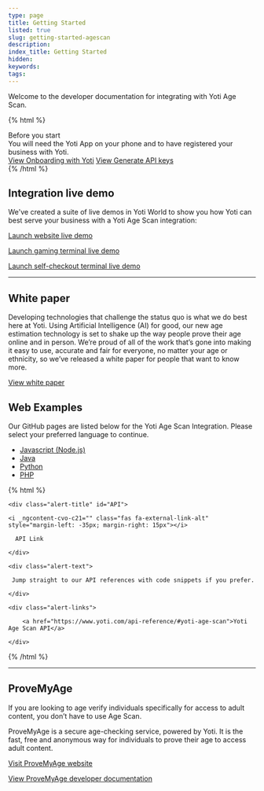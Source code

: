 ```yaml
---
type: page
title: Getting Started
listed: true
slug: getting-started-agescan
description: 
index_title: Getting Started
hidden: 
keywords: 
tags: 
---
```


Welcome to the developer documentation for integrating with Yoti Age Scan.

{% html %}
<div class="alert-BYS">
   <div class="alert-title" id="BYS">
      Before you start
   </div>
   <div class="alert-text" >
      You will need the Yoti App on your phone and to have registered your business with Yoti.
   </div>
   <div class="alert-links"> 
         <a target="_self" href="https://developers.yoti.com/yoti/getting-started-hub">View Onboarding with Yoti</a>
      <a target="_self" href="https://developers.yoti.com/yoti/generating-the-api-keys">View Generate API keys</a> 
   </div>
</div>
{% /html %}

## Integration live demo

We've created a suite of live demos in Yoti World to show you how Yoti can best serve your business with a Yoti Age Scan integration:

[Launch website live demo](https://yoti.world/age-scan/)

[Launch gaming terminal live demo](https://yoti.world/gambling/)

[Launch self-checkout terminal live demo](https://yoti.world/checkout/)

---

## White paper

Developing technologies that challenge the status quo is what we do best here at Yoti. Using Artificial Intelligence (AI) for good, our new age estimation technology is set to shake up the way people prove their age online and in person. We’re proud of all of the work that’s gone into making it easy to use, accurate and fair for everyone, no matter your age or ethnicity, so we’ve released a white paper for people that want to know more.

[View white paper](https://www.yoti.com/blog/yoti-age-scan-whitepaper/)

## Web Examples

Our GitHub pages are listed below for the Yoti Age Scan Integration. Please select your preferred language to continue.

- [Javascript (Node.js)](https://github.com/getyoti/age-scan-examples/tree/master/javascript)
- [Java](https://github.com/getyoti/age-scan-examples/tree/master/java)
- [Python](https://github.com/getyoti/age-scan-examples/tree/master/python)
- [PHP](https://github.com/getyoti/age-scan-examples/tree/master/php)

{% html %}
<div class="alert-API">

    <div class="alert-title" id="API">

    <i _ngcontent-cvo-c21="" class="fas fa-external-link-alt" style="margin-left: -35px; margin-right: 15px"></i>  

      API Link

    </div>

    <div class="alert-text">

     Jump straight to our API references with code snippets if you prefer.

    </div>

    <div class="alert-links"> 

        <a href="https://www.yoti.com/api-reference/#yoti-age-scan">Yoti Age Scan API</a>

    </div>

</div>
{% /html %}

---

## ProveMyAge

If you are looking to age verify individuals specifically for access to adult content, you don’t have to use Age Scan. 

ProveMyAge is a secure age-checking service, powered by Yoti. It is the fast, free and anonymous way for individuals to prove their age to access adult content.

[Visit ProveMyAge website](https://www.provemyage.com/)

[View ProveMyAge developer documentation](https://developers.provemyage.com/provemyage)